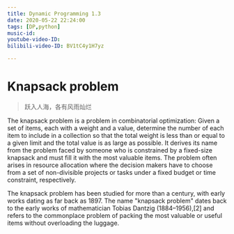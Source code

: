 ```yaml
---
title: Dynamic Programming 1.3
date: 2020-05-22 22:24:00
tags: [DP,python]
music-id: 
youtube-video-ID: 
bilibili-video-ID: BV1tC4y1H7yz

---
```


# Knapsack problem

> 跃入人海，各有风雨灿烂

The knapsack problem is a problem in combinatorial optimization: Given a set of items, each with a weight and a value, determine the number of each item to include in a collection so that the total weight is less than or equal to a given limit and the total value is as large as possible. It derives its name from the problem faced by someone who is constrained by a fixed-size knapsack and must fill it with the most valuable items. The problem often arises in resource allocation where the decision makers have to choose from a set of non-divisible projects or tasks under a fixed budget or time constraint, respectively.

The knapsack problem has been studied for more than a century, with early works dating as far back as 1897. The name "knapsack problem" dates back to the early works of mathematician Tobias Dantzig (1884–1956),[2] and refers to the commonplace problem of packing the most valuable or useful items without overloading the luggage.

<!--自定义右键-->
<style type="text/css">
    a {text-decoration: none;}
    div.usercm{background-repeat:no-repeat;background-position:center center;background-size:cover;background-color:#fff;font-size:13px!important;width:130px;-moz-box-shadow:1px 1px 3px rgba
(0,0,0,.3);box-shadow:0px 0px 15px #333;position:absolute;display:none;z-index:10000;opacity:0.9; border-radius: 8px;}
    div.usercm ul{list-style-type:none;list-style-position:outside;margin:0px;padding:0px;display:block}
    div.usercm ul li{margin:0px;padding:0px;line-height:35px;}
    div.usercm ul li a{color:#666;padding:0 15px;display:block}
    div.usercm ul li a:hover{color:#fff;background:#CCCCFF;}
    div.usercm ul li a i{margin-right:10px}
    a.disabled{color:#c8c8c8!important;cursor:not-allowed}
    a.disabled:hover{background-color:rgba(255,11,11,0)!important}
    div.usercm{background:#fff !important;}
    </style>
<div class="usercm" style="left: 199px; top: 5px; display: none;">
    <ul>
        <li><a href="https://www.52itm.com/"><i class="fa fa-home fa-fw"></i><span>首页</span></a></li>
        <li><a href="javascript:void(0);" onclick="getSelect();"><i class="fa fa-copy fa-fw"></i><span>复制</span></a></li>
        <li><a href="javascript:void(0);" onclick="baiduSearch();"><i class="fa fa-search fa-fw"></i><span>搜索</span></a></li>
        <li><a href="javascript:history.go(1);"><i class="fa fa-arrow-right fa-fw"></i><span>前进</span></a></li>
        <li><a href="javascript:history.go(-1);"><i class="fa fa-arrow-left fa-fw"></i><span>后退</span></a></li>
        <li><a href="javascript:window.location.reload();"><i class="fa fa-refresh fa-fw"></i><span>重载网页</span></a></li>
    </ul>
</div>
<script type="text/javascript">
    (function(a) {
        a.extend({
            mouseMoveShow: function(b) {
                var d = 0,
                    c = 0,
                    h = 0,
                    k = 0,
                    e = 0,
                    f = 0;
                a(window).mousemove(function(g) {
                    d = a(window).width();
                    c = a(window).height();
                    h = g.clientX;
                    k = g.clientY;
                    e = g.pageX;
                    f = g.pageY;
                    h + a(b).width() >= d && (e = e - a(b).width() - 5);
                    k + a(b).height() >= c && (f = f - a(b).height() - 5);
                    a("html").on({
                        contextmenu: function(c) {
                            3 == c.which && a(b).css({
                                left: e,
                                top: f
                            }).show()
                        },
                        click: function() {
                            a(b).hide()
                        }
                    })
                })
            },
            disabledContextMenu: function() {
                window.oncontextmenu = function() {
                    return !1
                }
            }
        })
    })(jQuery);
     
    function getSelect() {
        "" == (window.getSelection ? window.getSelection() : document.selection.createRange().text) ? layer.msg("请选择文字！") : document.execCommand("Copy")
    }
    function baiduSearch() {
        var a = window.getSelection ? window.getSelection() : document.selection.createRange().text;
        "" == a ? layer.msg("请选择文字！") : window.open("https://www.baidu.com/s?wd=" + a)
    }
    $(function() {
        for (var a = navigator.userAgent, b = "Android;iPhone;SymbianOS;Windows Phone;iPad;iPod".split(";"), d = !0, c = 0; c < b.length; c++) if (0 < a.indexOf(b[c])) {
            d = !1;
            break
        }
        d && ($.mouseMoveShow(".usercm"), $.disabledContextMenu())
    });
    </script>